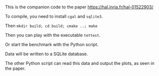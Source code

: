 
This is the companion code to the paper https://hal.inria.fr/hal-01522903/

To compile, you need to install `cgal` and `sqlite3`.

Then `mkdir build; cd build; cmake ..; make`

Then you can play with the executable `tettest`.

Or start the benchmark with the Python script.

Data will be written to a SQLite database.

The other Python script can read this data and output the plots, as seen in the paper.
